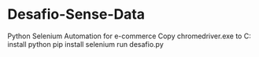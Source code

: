 # Desafio-Sense-Data
Python  Selenium Automation for e-commerce
Copy chromedriver.exe to C:\
install python
pip install selenium
run desafio.py
